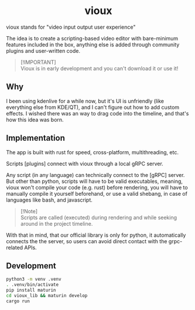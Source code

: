 <h1 align="center">vioux</h1>

vioux stands for "video input output user experience"

The idea is to create a scripting-based video editor with bare-minimum features
included in the box, anything else is added through community plugins and
user-written code.

> [!IMPORTANT]\
> Vioux is in early development and you can't download it or use it!

## Why

I been using kdenlive for a while now, but it's UI is unfriendly (like
everything else from KDE/QT), and I can't figure out how to add custom effects.
I wished there was an way to drag code into the timeline, and that's how this
idea was born.

## Implementation

The app is built with rust for speed, cross-platform, multithreading, etc.

Scripts [plugins] connect with vioux through a local gRPC server.

Any script (in any language) can technically connect to the [gRPC] server. But
other than python, scripts will have to be valid executables, meaning, vioux
won't compile your code (e.g. rust) before rendering, you will have to manually
compile it yourself beforehand, or use a valid shebang, in case of languages
like bash, and javascript.

> [!Note]\
> Scripts are called (executed) during rendering and while seeking around in the
> project timeline.

With that in mind, that our official library is only for python, it
automatically connects the the server, so users can avoid direct contact with
the grpc-related APIs.

## Development

```sh
python3 -m venv .venv
. .venv/bin/activate
pip install maturin
cd vioux_lib && maturin develop
cargo run
```
